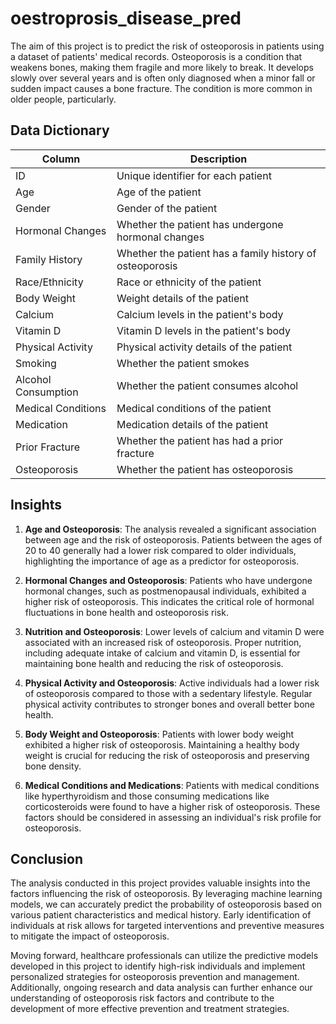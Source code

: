 # oestroprosis_disease_pred
The aim of this project is to predict the risk of osteoporosis in patients using a dataset of patients' medical records. Osteoporosis is a condition that weakens bones, making them fragile and more likely to break. It develops slowly over several years and is often only diagnosed when a minor fall or sudden impact causes a bone fracture. The condition is more common in older people, particularly.

## Data Dictionary
| Column                    | Description                                     |
|---------------------------|-------------------------------------------------|
| ID                        | Unique identifier for each patient              |
| Age                       | Age of the patient                              |
| Gender                    | Gender of the patient                           |
| Hormonal Changes          | Whether the patient has undergone hormonal changes |
| Family History            | Whether the patient has a family history of osteoporosis |
| Race/Ethnicity            | Race or ethnicity of the patient                |
| Body Weight               | Weight details of the patient                   |
| Calcium                   | Calcium levels in the patient's body            |
| Vitamin D                 | Vitamin D levels in the patient's body          |
| Physical Activity         | Physical activity details of the patient        |
| Smoking                   | Whether the patient smokes                      |
| Alcohol Consumption       | Whether the patient consumes alcohol            |
| Medical Conditions        | Medical conditions of the patient               |
| Medication                | Medication details of the patient               |
| Prior Fracture            | Whether the patient has had a prior fracture    |
| Osteoporosis              | Whether the patient has osteoporosis            |

## Insights

1. **Age and Osteoporosis**: The analysis revealed a significant association between age and the risk of osteoporosis. Patients between the ages of 20 to 40 generally had a lower risk compared to older individuals, highlighting the importance of age as a predictor for osteoporosis.

2. **Hormonal Changes and Osteoporosis**: Patients who have undergone hormonal changes, such as postmenopausal individuals, exhibited a higher risk of osteoporosis. This indicates the critical role of hormonal fluctuations in bone health and osteoporosis risk.

3. **Nutrition and Osteoporosis**: Lower levels of calcium and vitamin D were associated with an increased risk of osteoporosis. Proper nutrition, including adequate intake of calcium and vitamin D, is essential for maintaining bone health and reducing the risk of osteoporosis.

4. **Physical Activity and Osteoporosis**: Active individuals had a lower risk of osteoporosis compared to those with a sedentary lifestyle. Regular physical activity contributes to stronger bones and overall better bone health.

5. **Body Weight and Osteoporosis**: Patients with lower body weight exhibited a higher risk of osteoporosis. Maintaining a healthy body weight is crucial for reducing the risk of osteoporosis and preserving bone density.

6. **Medical Conditions and Medications**: Patients with medical conditions like hyperthyroidism and those consuming medications like corticosteroids were found to have a higher risk of osteoporosis. These factors should be considered in assessing an individual's risk profile for osteoporosis.

## Conclusion

The analysis conducted in this project provides valuable insights into the factors influencing the risk of osteoporosis. By leveraging machine learning models, we can accurately predict the probability of osteoporosis based on various patient characteristics and medical history. Early identification of individuals at risk allows for targeted interventions and preventive measures to mitigate the impact of osteoporosis.

Moving forward, healthcare professionals can utilize the predictive models developed in this project to identify high-risk individuals and implement personalized strategies for osteoporosis prevention and management. Additionally, ongoing research and data analysis can further enhance our understanding of osteoporosis risk factors and contribute to the development of more effective prevention and treatment strategies.
